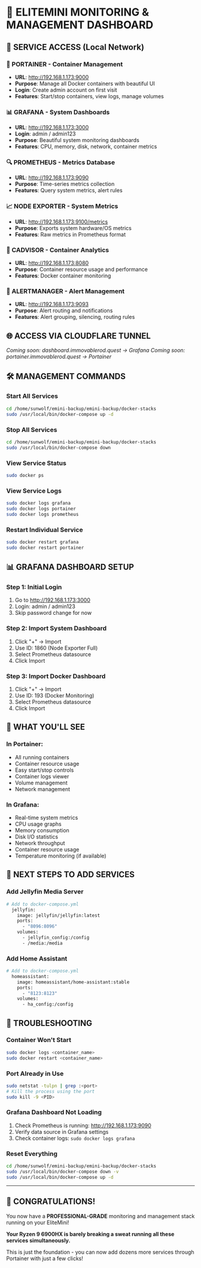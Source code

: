 # 🚀 ELITEMINI MONITORING & MANAGEMENT DASHBOARD

## 🎯 **SERVICE ACCESS (Local Network)**

### **🐳 PORTAINER - Container Management**
- **URL**: http://192.168.1.173:9000
- **Purpose**: Manage all Docker containers with beautiful UI
- **Login**: Create admin account on first visit
- **Features**: Start/stop containers, view logs, manage volumes

### **📊 GRAFANA - System Dashboards** 
- **URL**: http://192.168.1.173:3000
- **Login**: admin / admin123
- **Purpose**: Beautiful system monitoring dashboards
- **Features**: CPU, memory, disk, network, container metrics

### **🔍 PROMETHEUS - Metrics Database**
- **URL**: http://192.168.1.173:9090
- **Purpose**: Time-series metrics collection
- **Features**: Query system metrics, alert rules

### **📈 NODE EXPORTER - System Metrics**
- **URL**: http://192.168.1.173:9100/metrics
- **Purpose**: Exports system hardware/OS metrics
- **Features**: Raw metrics in Prometheus format

### **🐋 CADVISOR - Container Analytics**
- **URL**: http://192.168.1.173:8080
- **Purpose**: Container resource usage and performance
- **Features**: Docker container monitoring

### **🚨 ALERTMANAGER - Alert Management**
- **URL**: http://192.168.1.173:9093
- **Purpose**: Alert routing and notifications
- **Features**: Alert grouping, silencing, routing rules

## 🌐 **ACCESS VIA CLOUDFLARE TUNNEL**

*Coming soon: dashboard.immovablerod.quest → Grafana*
*Coming soon: portainer.immovablerod.quest → Portainer*

## 🛠️ **MANAGEMENT COMMANDS**

### **Start All Services**
```bash
cd /home/sunwolf/emini-backup/emini-backup/docker-stacks
sudo /usr/local/bin/docker-compose up -d
```

### **Stop All Services**
```bash
cd /home/sunwolf/emini-backup/emini-backup/docker-stacks
sudo /usr/local/bin/docker-compose down
```

### **View Service Status**
```bash
sudo docker ps
```

### **View Service Logs**
```bash
sudo docker logs grafana
sudo docker logs portainer
sudo docker logs prometheus
```

### **Restart Individual Service**
```bash
sudo docker restart grafana
sudo docker restart portainer
```

## 📊 **GRAFANA DASHBOARD SETUP**

### **Step 1: Initial Login**
1. Go to http://192.168.1.173:3000
2. Login: admin / admin123
3. Skip password change for now

### **Step 2: Import System Dashboard**
1. Click "+" → Import
2. Use ID: 1860 (Node Exporter Full)
3. Select Prometheus datasource
4. Click Import

### **Step 3: Import Docker Dashboard**
1. Click "+" → Import  
2. Use ID: 193 (Docker Monitoring)
3. Select Prometheus datasource
4. Click Import

## 🎯 **WHAT YOU'LL SEE**

### **In Portainer:**
- All running containers
- Container resource usage
- Easy start/stop controls
- Container logs viewer
- Volume management
- Network management

### **In Grafana:**
- Real-time system metrics
- CPU usage graphs
- Memory consumption
- Disk I/O statistics  
- Network throughput
- Container resource usage
- Temperature monitoring (if available)

## 🚀 **NEXT STEPS TO ADD SERVICES**

### **Add Jellyfin Media Server**
```bash
# Add to docker-compose.yml
  jellyfin:
    image: jellyfin/jellyfin:latest
    ports:
      - "8096:8096"
    volumes:
      - jellyfin_config:/config
      - /media:/media
```

### **Add Home Assistant**
```bash
# Add to docker-compose.yml  
  homeassistant:
    image: homeassistant/home-assistant:stable
    ports:
      - "8123:8123"
    volumes:
      - ha_config:/config
```

## 🔧 **TROUBLESHOOTING**

### **Container Won't Start**
```bash
sudo docker logs <container_name>
sudo docker restart <container_name>
```

### **Port Already in Use**
```bash
sudo netstat -tulpn | grep :<port>
# Kill the process using the port
sudo kill -9 <PID>
```

### **Grafana Dashboard Not Loading**
1. Check Prometheus is running: http://192.168.1.173:9090
2. Verify data source in Grafana settings
3. Check container logs: `sudo docker logs grafana`

### **Reset Everything**
```bash
cd /home/sunwolf/emini-backup/emini-backup/docker-stacks
sudo /usr/local/bin/docker-compose down -v
sudo /usr/local/bin/docker-compose up -d
```

---

## 🎉 **CONGRATULATIONS!**

You now have a **PROFESSIONAL-GRADE** monitoring and management stack running on your EliteMini! 

**Your Ryzen 9 6900HX is barely breaking a sweat running all these services simultaneously.** 

This is just the foundation - you can now add dozens more services through Portainer with just a few clicks!